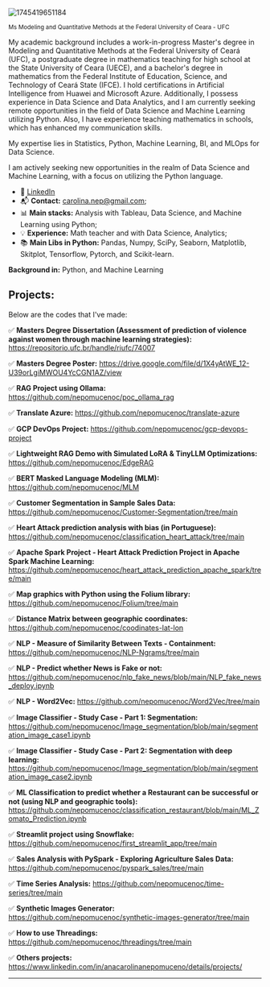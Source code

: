 ![1745419651184](https://github.com/user-attachments/assets/a5bd879a-09dd-46bd-a4c5-314bc17d55e5)

<sub>Ms Modeling and Quantitative Methods at the Federal University of Ceara - UFC</sub>

My academic background includes a work-in-progress Master's degree in Modeling and Quantitative Methods at the Federal University of Ceará (UFC), a postgraduate degree in mathematics teaching for high school at the State University of Ceara (UECE), and a bachelor's degree in mathematics from the Federal Institute of Education, Science, and Technology of Ceará State (IFCE). I hold certifications in Artificial Intelligence from Huawei and Microsoft Azure. Additionally, I possess experience in Data Science and Data Analytics, and I am currently seeking remote opportunities in the field of Data Science and Machine Learning utilizing Python. Also, I have experience teaching mathematics in schools, which has enhanced my communication skills.

My expertise lies in Statistics, Python, Machine Learning, BI, and MLOps for Data Science.

I am actively seeking new opportunities in the realm of Data Science and Machine Learning, with a focus on utilizing the Python language.

* :large_blue_diamond: [LinkedIn](https://www.linkedin.com/in/anacarolinanepomuceno/?locale=en_US)
* :mailbox_with_mail: **Contact:** carolina.nep@gmail.com;
* :bar_chart: **Main stacks:** Analysis with Tableau, Data Science, and Machine Learning using Python;
* :bulb: **Experience:** Math teacher and with Data Science, Analytics;
* :books: **Main Libs in Python:** Pandas, Numpy, SciPy, Seaborn, Matplotlib, Skitplot, Tensorflow, Pytorch, and Scikit-learn.

**Background in:** Python, and Machine Learning

## Projects:
Below are the codes that I've made:

:white_check_mark: **Masters Degree Dissertation (Assessment of prediction of violence against women through machine learning strategies):** 
https://repositorio.ufc.br/handle/riufc/74007

:white_check_mark: **Masters Degree Poster:** 
https://drive.google.com/file/d/1X4yAtWE_12-U39orLgiMWOU4YcCGN1AZ/view

:white_check_mark: **RAG Project using Ollama:**
https://github.com/nepomucenoc/poc_ollama_rag

:white_check_mark: **Translate Azure:**
https://github.com/nepomucenoc/translate-azure

:white_check_mark: **GCP DevOps Project:**
https://github.com/nepomucenoc/gcp-devops-project

:white_check_mark: **Lightweight RAG Demo with Simulated LoRA & TinyLLM Optimizations:**
https://github.com/nepomucenoc/EdgeRAG

:white_check_mark: **BERT Masked Language Modeling (MLM):**
https://github.com/nepomucenoc/MLM

:white_check_mark: **Customer Segmentation in Sample Sales Data:** 
https://github.com/nepomucenoc/Customer-Segmentation/tree/main

:white_check_mark: **Heart Attack prediction analysis with bias (in Portuguese):** https://github.com/nepomucenoc/classification_heart_attack/tree/main

:white_check_mark: **Apache Spark Project - Heart Attack Prediction Project in Apache Spark Machine Learning:** 
https://github.com/nepomucenoc/heart_attack_prediction_apache_spark/tree/main

:white_check_mark: **Map graphics with Python using the Folium library:** 
https://github.com/nepomucenoc/Folium/tree/main

:white_check_mark: **Distance Matrix between geographic coordinates:** 
https://github.com/nepomucenoc/coodinates-lat-lon
 
:white_check_mark: **NLP - Measure of Similarity Between Texts - Containment:** 
https://github.com/nepomucenoc/NLP-Ngrams/tree/main

:white_check_mark: **NLP - Predict whether News is Fake or not:** 
https://github.com/nepomucenoc/nlp_fake_news/blob/main/NLP_fake_news_deploy.ipynb

:white_check_mark: **NLP - Word2Vec:**
https://github.com/nepomucenoc/Word2Vec/tree/main

:white_check_mark: **Image Classifier - Study Case - Part 1: Segmentation:**
https://github.com/nepomucenoc/Image_segmentation/blob/main/segmentation_image_case1.ipynb

:white_check_mark: **Image Classifier - Study Case - Part 2: Segmentation with deep learning:**
https://github.com/nepomucenoc/Image_segmentation/blob/main/segmentation_image_case2.ipynb

:white_check_mark: **ML Classification to predict whether a Restaurant can be successful or not (using NLP and geographic tools):**
https://github.com/nepomucenoc/classification_restaurant/blob/main/ML_Zomato_Prediction.ipynb

:white_check_mark: **Streamlit project using Snowflake:**
https://github.com/nepomucenoc/first_streamlit_app/tree/main

:white_check_mark: **Sales Analysis with PySpark - Exploring Agriculture Sales Data:**
https://github.com/nepomucenoc/pyspark_sales/tree/main

:white_check_mark: **Time Series Analysis:**
https://github.com/nepomucenoc/time-series/tree/main

:white_check_mark: **Synthetic Images Generator:**
https://github.com/nepomucenoc/synthetic-images-generator/tree/main

:white_check_mark: **How to use Threadings:**
https://github.com/nepomucenoc/threadings/tree/main

:white_check_mark: **Others projects:**
https://www.linkedin.com/in/anacarolinanepomuceno/details/projects/

---




